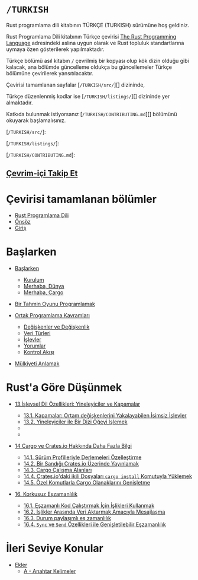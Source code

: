 # `/TURKISH`

Rust programlama dili kitabının TÜRKÇE (TURKISH) sürümüne hoş geldiniz.

Rust Programlama Dili kitabının Türkçe çevirisi [The Rust Programming Language](https://doc.rust-lang.org/book/title-page.html) adresindeki aslına uygun olarak ve Rust topluluk standartlarına uymaya özen gösterilerek yapılmaktadır.

Türkçe bölümü asıl kitabın `/` çevrilmiş bir kopyası olup kök dizin olduğu gibi kalacak, ana bölümde güncelleme oldukça bu güncellemeler Türkçe bölümüne çevirilerek yansıtılacaktır.

Çevirisi tamamlanan sayfalar [`/TURKISH/src/`][] dizininde,

Türkçe düzenlenmiş kodlar ise [`/TURKISH/listings/`][] dizininde yer almaktadır.

Katkıda bulunmak istiyorsanız [`/TURKISH/CONTRIBUTING.md`][] bölümünü okuyarak başlamalısınız.

<!-- LINKS : -->

[`/TURKISH/src/`]:
<!-- https://github.com/RustDili/rust-book-tr/tree/french-release/FRENCH/src/ -->

[`/TURKISH/listings/`]:
<!-- https://github.com/Jimskapt/rust-book-fr/tree/french-release/FRENCH/listings/ -->

[`/TURKISH/CONTRIBUTING.md`]:
<!-- https://github.com/Jimskapt/rust-book-fr/tree/french-release/FRENCH/CONTRIBUTING.md -->

## [Çevrim-içi Takip Et](https://rustdili.github.io/)


# Çevirisi tamamlanan bölümler

* [Rust Programlama Dili](title-page.md)
* [Önsöz](foreword.md)
* [Giriş](ch00-00-introduction.md)

# Başlarken
* [Başlarken](ch01-00-getting-started.md)
    * [Kurulum](ch01-01-installation.md)
    * [Merhaba, Dünya](ch01-02-hello-world.md)
    * [Merhaba, Cargo](ch01-03-hello-cargo.md)

* [Bir Tahmin Oyunu Programlamak](ch02-00-guessing-game-tutorial.md)

* [Ortak Programlama Kavramları](ch03-00-common-programming-concepts.md)
    * [Değişkenler ve Değişkenlik](ch03-01-variables-and-mutability.md)
    * [Veri Türleri](ch03-02-data-types.md)
    * [İşlevler](ch03-03-how-functions-work.md)
    * [Yorumlar](ch03-04-comments.md)
    * [Kontrol Akışı](ch03-05-control-flow.md)

* [Mülkiyeti Anlamak](ch04-00-understanding-ownership.md)

# Rust'a Göre Düşünmek 

* [13.İşlevsel Dil Özellikleri: Yineleyiciler ve Kapamalar](ch13-00-functional-features.md)
  * [13.1. Kapamalar: Ortam değişkenlerini Yakalayabilen İsimsiz İşlevler](ch13-01-closures.md)
  * [13.2. Yineleyiciler ile Bir Dizi Öğeyi İşlemek](ch13-02-iterators.md)
  *
  *

 * [14 Cargo ve Crates.io Hakkında Daha Fazla Bilgi](ch14-00-more-about-cargo.md)
   * [14.1. Sürüm Profilleriyle Derlemeleri Özelleştirme](ch14-01-release-profiles.md)
   * [14.2. Bir Sandığı Crates.io Üzerinde Yayınlamak](ch14-02-publishing-to-crates-io.md)
   * [14.3. Cargo Çalışma Alanları](ch14-03-cargo-workspaces.md)
   * [14.4. Crates.io'daki ikili Dosyaları `cargo install` Komutuyla Yüklemek](ch14-04-installing-binaries.md)
   * [14.5. Özel Komutlarla Cargo Olanaklarını Genişletme](ch14-05-extending-cargo.md)

* [16. Korkusuz Eşzamanlılık](ch16-00-concurrency.md)
  * [16.1. Eşzamanlı Kod Çalıştırmak İçin İşlikleri Kullanmak](ch16-01-threads.md)
  * [16.2. İşlikler Arasında Veri Aktarmak Amacıyla Mesajlaşma](ch16-02-message-passing.md)
  * [16.3. Durum paylaşımlı eş zamanlılık](ch16-03-shared-state.md)
  * [16.4. `Sync` ve `Send` Özellikleri ile Genişletilebilir Eşzamanlılık](ch16-04-extensible-concurrency-sync-and-send.md)
  
# İleri Seviye Konular  
* [Ekler](appendix-00.md)
  * [A - Anahtar Kelimeler](appendix-01-keywords.md)

